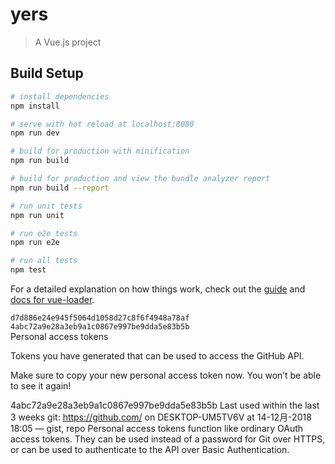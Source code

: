 # yers

> A Vue.js project

## Build Setup

``` bash
# install dependencies
npm install

# serve with hot reload at localhost:8080
npm run dev

# build for production with minification
npm run build

# build for production and view the bundle analyzer report
npm run build --report

# run unit tests
npm run unit

# run e2e tests
npm run e2e

# run all tests
npm test
```

For a detailed explanation on how things work, check out the [guide](http://vuejs-templates.github.io/webpack/) and [docs for vue-loader](http://vuejs.github.io/vue-loader).


`d7d886e24e945f5064d1058d27c8f6f4948a78af`
`4abc72a9e28a3eb9a1c0867e997be9dda5e83b5b`  
Personal access tokens
 
Tokens you have generated that can be used to access the GitHub API.

Make sure to copy your new personal access token now. You won’t be able to see it again!

 4abc72a9e28a3eb9a1c0867e997be9dda5e83b5b 
Last used within the last 3 weeks git: https://github.com/ on DESKTOP-UM5TV6V at 14-12月-2018 18:05 — gist, repo
Personal access tokens function like ordinary OAuth access tokens. They can be used instead of a password for Git over HTTPS, or can be used to authenticate to the API over Basic Authentication.
